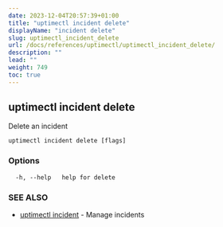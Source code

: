 ```yaml
---
date: 2023-12-04T20:57:39+01:00
title: "uptimectl incident delete"
displayName: "incident delete"
slug: uptimectl_incident_delete
url: /docs/references/uptimectl/uptimectl_incident_delete/
description: ""
lead: ""
weight: 749
toc: true
---
```

## uptimectl incident delete

Delete an incident

```
uptimectl incident delete [flags]
```

### Options

```
  -h, --help   help for delete
```

### SEE ALSO

* [uptimectl incident](/docs/references/uptimectl/uptimectl_incident/)	 - Manage incidents

